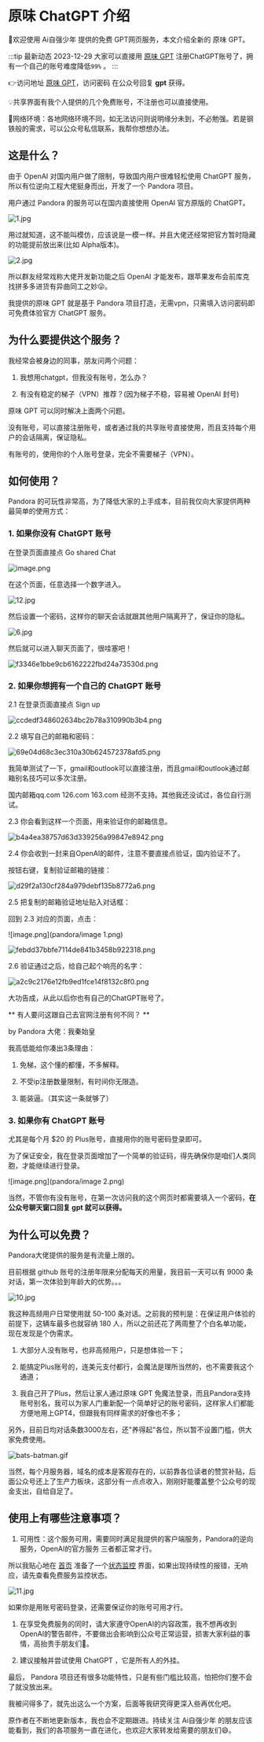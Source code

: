 
# 原味 ChatGPT 介绍

🎉欢迎使用 Ai自强少年 提供的免费 GPT网页服务，本文介绍全新的 原味 GPT。

:::tip 最新动态 2023-12-29
大家可以直接用 [原味 GPT](https://pandora.hugai.top) 注册ChatGPT账号了，拥有一个自己的账号难度降低`99%` 。
:::

👉访问地址 [原味 GPT](https://pandora.hugai.top)，访问密码 在公众号回复 **gpt** 获得。

💡共享界面有我个人提供的几个免费账号，不注册也可以直接使用。

🚦网络环境：各地网络环境不同，如无法访问则说明缘分未到，不必勉强。若是钢铁般的需求，可以公众号私信联系，我帮你想想办法。

## 这是什么？

由于 OpenAI 对国内用户做了限制，导致国内用户很难轻松使用 ChatGPT 服务，所以有位逆向工程大佬挺身而出，开发了一个 Pandora 项目。

用户通过 Pandora 的服务可以在国内直接使用 OpenAI 官方原版的 ChatGPT。

![1.jpg](pandora/1.jpg)

用过就知道，这不能叫模仿，应该说是一模一样。并且大佬还经常把官方暂时隐藏的功能提前放出来(比如 Alpha版本)。

![2.jpg](pandora/2.jpg)

所以群友经常戏称大佬开发新功能之后 OpenAI 才能发布，跟苹果发布会前库克找拼多多进货有异曲同工之妙😜。

我提供的原味 GPT 就是基于 Pandora 项目打造，无需vpn，只需填入访问密码即可免费体验官方 ChatGPT 服务。



## 为什么要提供这个服务？

我经常会被身边的同事，朋友问两个问题：

1. 我想用chatgpt，但我没有账号，怎么办？

2. 有没有稳定的梯子（VPN）推荐？(因为梯子不稳，容易被 OpenAI 封号)

原味 GPT 可以同时解决上面两个问题。

没有账号，可以直接注册账号，或者通过我的共享账号直接使用，而且支持每个用户的会话隔离，保证隐私。

有账号的，使用你的个人账号登录，完全不需要梯子（VPN）。

## 如何使用？

Pandora 的可玩性非常高，为了降低大家的上手成本，目前我仅向大家提供两种最简单的使用方式：

### 1. 如果你没有 ChatGPT 账号

在登录页面直接点 Go shared Chat

![image.png](pandora/image.png)



在这个页面，任意选择一个数字进入。

![12.jpg](pandora/12.jpg)



然后设置一个密码，这样你的聊天会话就跟其他用户隔离开了，保证你的隐私。

![6.jpg](pandora/6.jpg)



然后就可以进入聊天页面了，很哇塞吧！

![f3346e1bbe9cb6162222fbd24a73530d.png](pandora/f3346e1bbe9cb6162222fbd24a73530d.png)



### 2. 如果你想拥有一个自己的 ChatGPT 账号

2.1 在登录页面直接点 Sign up

![ccdedf348602634bc2b78a310990b3b4.png](pandora/ccdedf348602634bc2b78a310990b3b4.png)

2.2 填写自己的邮箱和密码：

![69e04d68c3ec310a30b624572378afd5.png](pandora/69e04d68c3ec310a30b624572378afd5.png)

我简单测试了一下，gmail和outlook可以直接注册，而且gmail和outlook通过邮箱别名技巧可以多次注册。

国内邮箱qq.com 126.com 163.com 经测不支持。其他我还没试过，各位自行测试。



2.3 你会看到这样一个页面，用来验证你的邮箱信息。

![b4a4ea38757d63d339256a99847e8942.png](pandora/b4a4ea38757d63d339256a99847e8942.png)

2.4 你会收到一封来自OpenAI的邮件，注意不要直接点验证，国内验证不了。

按钮右键，复制验证邮箱的链接：

![d29f2a130cf284a979debf135b8772a6.png](pandora/d29f2a130cf284a979debf135b8772a6.png)

2.5 把复制的邮箱验证地址贴入对话框：

回到 2.3 对应的页面，点击：

![image.png](pandora/image 1.png)

![febdd37bbfe7114de841b3458b922318.png](pandora/febdd37bbfe7114de841b3458b922318.png)

2.6 验证通过之后，给自己起个响亮的名字：

![a2c9c2176e12fb9ed1fce14f8132c8f0.png](pandora/a2c9c2176e12fb9ed1fce14f8132c8f0.png)

大功告成，从此以后你也有自己的ChatGPT账号了。



** 有人要问这跟自己去官网注册有何不同？ ** 

by Pandora 大佬：我秦始皇

我高低能给你凑出3条理由：

1. 免梯，这个懂的都懂，不多解释。

2. 不受ip注册数量限制，有时间你无限造。

3. 能装逼。（其实这一条就够了）

### 3. 如果你有 ChatGPT 账号

尤其是每个月 $20 的 Plus账号，直接用你的账号密码登录即可。

为了保证安全，我在登录页面增加了一个简单的验证码，得先确保你是咱们人类同胞，才能继续进行登录。

![image.png](pandora/image 2.png)

当然，不管你有没有账号，在第一次访问我的这个网页时都需要填入一个密码，**在公众号聊天窗口回复 gpt 就可以获得。**

## 为什么可以免费？

Pandora大佬提供的服务是有流量上限的。

目前根据 github 账号的注册年限来分配每天的用量，我目前一天可以有 9000 条对话，第一次体验到年龄大的优势。。。

![10.jpg](pandora/10.jpg)

我这种高频用户日常使用就 50-100 条对话。之前我的预判是：在保证用户体验的前提下，这辆车最多也就容纳 180 人，所以之前还花了两周整了个白名单功能，现在发现是个伪需求。

1. 大部分人没有账号，也非高频用户，只是想体验一下；

2. 能搞定Plus账号的，连美元支付都行，会魔法是理所当然的，也不需要我这个通道；

3. 我自己开了Plus，然后让家人通过原味 GPT 免魔法登录，而且Pandora支持账号别名，我可以为家人门重新配一个简单好记的账号密码，这样家人们都能方便地用上GPT4，但跟我有同样需求的好像也不多；

另外，目前日均对话条数3000左右，还"养得起"各位，所以暂不设置门槛，供大家免费使用。

![bats-batman.gif](pandora/bats-batman.gif)

当然，每个月服务器，域名的成本是客观存在的，以前靠各位读者的赞赏补贴，后面公众号还上了生产力板块，这部分有一点点收入，刚刚好能覆盖整个公众号的现金支出，自给自足了。

## 使用上有哪些注意事项？

1. 可用性：这个服务可用，需要同时满足我提供的客户端服务，Pandora的逆向服务，OpenAI的官方服务 三者都正常才行。

所以我贴心地在 [首页](https://home.hugai.top) 准备了一个[状态监控](https://status.hugai.top) 界面，如果出现持续性的报错，无响应，请先查看免费服务监控状态。


![11.jpg](pandora/11.jpg)

如果你是用账号密码登录，还需要保证你的账号可用才行。



1. 在享受免费服务的同时，请大家遵守OpenAI的内容政策，我不想再收到OpenAI的警告邮件，不要做出会影响到公众号正常运营，损害大家利益的事情，高抬贵手朋友们🤷。

2.  建议接触并尝试使用 ChatGPT ，它是所有人的外挂。



最后， Pandora 项目还有很多功能特性，只是有些门槛比较高，怕把你们整不会了就没放出来。

我被问得多了，就先出这么一个方案，后面等我研究得更深入些再优化吧。

原作者在不断地更新版本，我也会不定期跟进。持续关注 Ai自强少年 的朋友应该能看到，我们的各项服务一直在进化，也欢迎大家转发给需要的朋友们😄。

